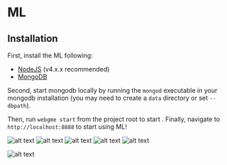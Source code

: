 # ML
## Installation
First, install the ML following:
- [NodeJS](https://nodejs.org/en/) (v4.x.x recommended)
- [MongoDB](https://www.mongodb.com/)

Second, start mongodb locally by running the `mongod` executable in your mongodb installation (you may need to create a `data` directory or set `--dbpath`).

Then, run `webgme start` from the project root to start . Finally, navigate to `http://localhost:8888` to start using ML!



![alt text](https://github.com/doc-vu/Stratum/blob/master/png/eruditeModel.png)
![alt text](https://github.com/doc-vu/Stratum/blob/master/png/MLAlgos.png)
![alt text](https://github.com/doc-vu/Stratum/blob/master/png/erudite.png)
![alt text](https://github.com/doc-vu/Stratum/blob/master/png/overview.PNG)
![alt text](https://github.com/doc-vu/Stratum/blob/master/png/pipeline.PNG)


![alt text](https://github.com/doc-vu/Stratum/blob/master/png/StreamLineML.png)

